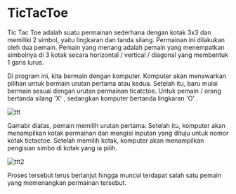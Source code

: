 # TicTacToe

Tic Tac Toe adalah suatu permainan sederhana dengan kotak 3x3 dan memiliki 2 simbol, yaitu lingkaran dan tanda silang. Permainan ini dilakukan oleh dua pemain.
Pemain yang menang adalah pemain yang menempatkan simbolnya di 3 kotak secara horizontal / vertical / diagonal yang membentuk 1 garis lurus. 

Di program ini, kita bermain dengan komputer. Komputer akan menawarkan pilihan untuk bermain urutan pertama atau kedua. Setelah itu, baru mulai bermain 
sesuai dengan urutan permainan ticatctoe. Untuk pemain / orang bertanda silang 'X' , sedangkan komputer bertanda lingkaran 'O' .

![ttt](https://user-images.githubusercontent.com/61219556/78860071-6f87ba00-7a5b-11ea-9391-209425aed02b.PNG)

Gamabr diatas, pemain memilih urutan pertama. Setelah itu, komputer akan menampilkan kotak permainan dan mengisi inputan yang dituju untuk nomor kotak tictactoe. Setelah memilih kotak, komputer akan menampilkan pengisian simbo di kotak yang ia pilih.

![ttt2](https://user-images.githubusercontent.com/61219556/78860224-d73e0500-7a5b-11ea-8a95-85f107eb37cd.PNG)

Proses tersebut terus berlanjut hingga muncul terdapat salah satu pemain yang memenangkan permainan tersebut.
